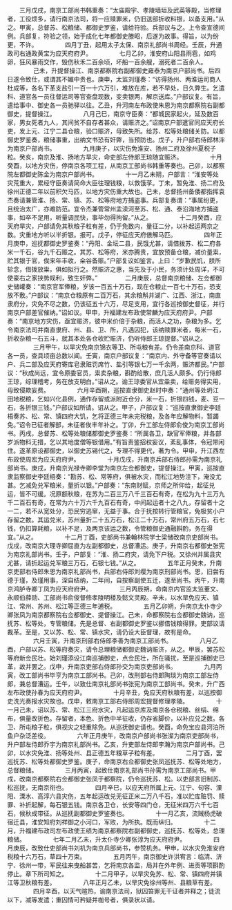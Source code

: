 <!-- { "loadSidebar": true } -->
　　三月戊戌，南京工部尚书韩重奏：“太庙殿宇、孝陵墙垣及武英等殿，当修理者，工役烦多，请行南京法司，将一应赎罪米，仍旧送部折收料银，以备支用。”从之。甲寅，总督苏、松粮储、都御史罗鉴，请给符验。兵部议与之。上令查宣德间例。兵部复，符验之领，始于成化七年都御史滕昭，后遂为故事。得旨，以为纷更，不许。
　　
　　四月丁丑，起用太子太保、南京礼部尚书周经。壬辰，升通政司右通政黄宝为应天府府尹。
　　
　　七月乙卯，淮安府山阳县雨雹，如鸡卵，狂风暴雨交作，毁伤秋禾二百余顷，坏船一百余艘，溺死者二百余人。
　　
　　己未，升提督操江、南京都察院右副都御史雍泰为南京户部尚书。后四日遂令致仕，或谓其不媚中贵也。庚申，太监刘瑾奏：“访得扬州、两淮运司商人杜成等，各名下革支盐引一百一十六万引，堆放在库，若不早处，日久弊生。乞遣科、道官各一员往督运司等官查盘现数，变卖银两，解京送库。”户部议复。有旨，遣给事中、御史各一员驰驿以往。乙丑，升河南左布政使朱恩为南京都察院右副都御史，提督操江。
　　
　　八月己巳，南京守臣奏：“都城民家起火，延及数百家，男女死者九人，其间贫不自存者甚众，请赈济之。”诏南京户部遣官同应天府长吏，发上元、江宁二县仓粮，验口赈济，毋致失所。给苏、松等处粮储关防。以都御史罗鉴奏，粮储事重，出纳文书恐有奸弊，当预防也。戊子，升户部右侍郎林泮为南京户部尚书。
　　
　　九月庚子，以灾伤免淮安、扬州二府及徐州夏税子粒。癸亥，南京及淮、扬地方旱灾，命吏部左侍郎王琼随宜赈济。
　　
　　十月癸酉，以地方灾伤，停南京各项工程，从南京工部尚书韩重等奏也。己卯，以都察院左都御史陈金为南京户部尚书。
　　
　　十一月乙未朔，户部言：“淮安等处灾荒重大，累经守臣奏请简命大臣往理钱粮，以救饿莩。丁未，暂免淮、扬二府及徐州正德二年以前积欠马匹，以地方灾伤重大故也。己未，总督扬州备倭都指挥袁杰奏请兼管淮、扬、常、镇、苏、松等府地方捕盗事。兵部复奏谓：“事属纷更，且统治太广，亦难防范。宜令杰兼管常州孟渎河至苏、松、通、泰沿海地方捕盗事，如卒不足用，听量调民快，事毕勿得拘留。”从之。
　　
　　十二月癸酉，应天府旱灾，户部请免其秋粮子粒有差，仍于免数内，量征二分，以补起运两京之数。灾重地方听以半折银。报可。戊子，停征应天府俵解马匹。
　　
　　四年正月庚申，巡抚都御史罗鉴奏：“丹阳、金坛二县，民饿尤甚，请借拨苏、松二府各米一千石，谷九千石赈之。其苏、松等府，米亦腾贵，宜放预备仓粮，减价量粜，贮其银于官，俟来年丰收，籴谷备赈。”户部复议如鉴言。上曰：“岁歉民饥，朕所轸念，借拨放粜，俱如拟行之。然赈济之惠，当先及于小民，务须计处周详，不可使豪右之家挟势规利，致生奸弊。”
　　
　　二月庚辰，总督南京粮储、左佥都御史储巏奏：“南京官军俸粮，岁该一百五十万石，现在仓粮止一百七十万石，恐支放不敷。”户部议：“南京仓粮原有二百万石，其余粮斛并湖广、江西、浙江，南直隶府分，灾免不尽之数，仍该征五十六万，尽足支用，宜行各巡按御史督征，并行南京户部差官催纳。”诏如议。甲申，升福建左布政使常麟为应天府府尹。户部奏：“南京地方灾伤，亟宜赈济，彼中米价倍于杂粮，而活人之功，杂粮为多。乞令南京法司并南直隶府、州、县、卫、所，凡遇囚犯，该纳赎罪米者，每米一石，折收杂粮一石五斗，就其本处各仓收贮赈济，仍听侍郎王琼提督。”诏从之。
　　
　　三月甲午，以旱灾免南京锦衣等卫、所屯粮有差。仍令差南京科、道官各一员，查具顷亩总数以闻。壬寅，南京户部议复：“南京内、外守备等官奏请以户、兵二部及应天府寄库皂隶赃罚席竹、盐引等银七万一千余两，赈济都民。”户部议：“秋成尚远，宜令原委官员，粜卖杂粮，斟酌给散，庶几活人颇多。仍行侍郎王琼，综理稽考，务在放支明白。”诏从之。谕王琼委官从宜粜卖，给赈务得实用，毋致侵欺妄费。
　　
　　六月辛酉朔，巡按直隶御史赵时中奏：“通州等处坍江田地税粮，乞如兴化县例，通作存留或派附近仓分，米一石，折银四钱，麦、豆一石，各折银三钱。”户部议如所请。诏从之。甲子，户部议复：“巡按直隶御史李廷梧奏苏、松、常、镇四府大饥，乞将正德三年未完税粮，及各年应解物料，暂蠲免。”诏令已征者解部，未征者俟丰年补之。丁卯，升工部左侍郎俞俊为南京工部尚书。丙戌，总督苏、松等处粮储都御史罗鉴奏：“所属各卫，缺官军俸粮，并各部岁派物料无措，乞以其地度僧等银借用。”有旨责鉴招权妄议，紊乱事体，令冠带闲住。遂革原设都御史，以御史苏锡代之，专理不得更代，著为令。甲申，升江西左布政使周宏为应天府府尹。
　　
　　十月戊戌，升南京兵部右侍郎孙需为南京礼部尚书。庚戌，升南京光禄寺卿李堂为南京左佥都御史，提督操江。甲寅，巡按直隶监察御史李廷梧奏：“勘苏、松、常等府，俱被水灾，而松江地势洼下，淹没尤甚。乞减免兑军粮米，量折以银。”户部奏：“东南财赋，京师之所仰给，起征兑运，皆不可缓。况原额秋粮，在苏为二百三万八千三百石有奇，在松为九十三万九千二百石有奇，在常为六十万六千九百石有奇，中间起运者十之八九，存留者十之一二，若不从宽处分，恐民穷逃窜，无益于事。合于抚按转行管粮官，免极贫小户存留之数。其运兑米，苏州量折二十五万石，松江二十万石，常州府五万石，石七钱，仍扣算耗粮，以补不足，及两京该运之数，令管粮御史通融斟酌，务在得宜。”从之。
　　
　　十二月丁酉，吏部尚书兼翰林院学士梁储改南京吏部尚书。戊戌，改南京大理寺卿屈直为左副都御史，总督漕运。庚子，升南京右都御史张宪为南京礼部尚书。壬子，户部复：“淮、扬二府灾，请免下户税。又徐州并属县灾尤甚，请折起运兑军粮三万石，石银七钱。”从之。
　　
　　五年正月癸未，升南京吏部右侍郎朱恩为南京礼部尚书，兵部右侍郎刘缨为南京刑部尚书。恩，旧尝有德于瑾，及瑾用事，深自结纳，二年间，自按察副使五迁，遂至尚书。丙午，升南京鸿胪寺卿丁凤为应天府府尹。
　　
　　三月丙辰朔，命南京内官监太监董文、永顺伯薛勋、工部尚书俞俊督修孝陵明楼及懿文灵殿。辛未，以水旱免应天、镇江、常州、苏州、松江等正德三年逋税。
　　
　　五月乙卯朔，升南京太仆寺少卿张凤为南京都察院右佥都御史、提督操江。己未，命都察院右佥都御史魏讷，巡抚苏、松等处，专管粮储。先是总督、右副都御史罗鉴以挪借钱粮得罪。吏部议请裁革。至是，又以苏、松、常、镇水灾，请仍设大臣督理，故有是命。
　　
　　六月壬寅，升南京刑部右侍郎李善为南京工部尚书。
　　
　　八月乙酉，户部以苏、松等府奏灾，请令总理粮储都御史魏讷赈济，从之。甲辰，罢苏松等府新佥民壮。始刘瑾添设江南巡捕御史，点佥民壮，所在骚扰，至是巡捕御史已革，故并罢之。戊申，升南京吏部右侍郎孙交为南京吏部尚书。
　　
　　九月丙寅，改工部尚书毕亨为南京工部尚书。己卯，改刑部右侍郎陶琰为南京工部左侍郎，兼总督漕运。壬午，以致仕南京礼部尚书张宪为南京工部尚书。癸未，升广西左布政使孙春为应天府府尹。
　　
　　十月辛丑，免应天府秋粮有差，以巡按御史洗光奏报水灾故也。戊申，敕南京工部右侍郎周宏提督修理孝陵。
　　
　　十一月己未，诏以苏、常、松江三府水灾，凡起运京库及南京各仓税粮、丝绢、绵布，俱量改折色。存留者，本色、折色中半征收，仍存省脚价，以补应兑之数。各卫、所屯粮子粒，俱视灾之轻重除免。从巡抚御史请也。癸酉，命免宝应县河泊所鱼户杂泛差役。
　　
　　六年正月庚午，改南京户部尚书张澯为南京吏部尚书，升户部左侍郎乔宇为南京礼部尚书。乙亥，升吏部左侍郎李瀚为南京户部尚书。己卯，以水灾免淮、扬等处州、县正德五年粮草子粒有差。
　　
　　二月丁酉，罢巡抚苏、松等处都御史罗鉴。庚子，命南京右佥都御史张凤巡抚苏、松等处地方，总督粮储。
　　
　　三月丙寅，起致仕南京礼部尚书孙需为南京工部尚书。甲戌，改南京都察院右佥都御史张凤于都察院，仍令巡抚苏、松。以吏部言旧制苏、松巡抚，无南京衔也。
　　
　　四月辛巳，以应天府所属上元、江宁、句容、溧阳、溧水、高淳六县灾伤，五年起运改兑无征正米二万八千石，准以贮库赃罚、赎罪、补折起解，每石银五钱。南京各卫仓，长安等四门仓，无征米四万六千七百石，候秋成带征。从巡抚副都御史罗鉴奏也。
　　
　　十一月乙亥，流贼杨虎破宿迁县，淮安知府刘祥御之小河口，军败，为所执。既而纵归。
　　
　　十二月，升福建布政司左布政使王绩为南京都察院右副都御史，巡抚苏、松等处，总理粮储。
　　
　　七年二月乙未，升太仆寺少卿张淳为应天府府尹。
　　
　　四月庚辰，改致仕吏部尚书刘机为南京兵部尚书，参赞机务。甲申，以水灾免淮安府税粮十六万石，草四十万束。
　　
　　五月丙午，南京御史许洪宥言：临清、济宁、徐州一带，军民往来曳船甚苦，乞将南京各监，局并在外年例、进贡等项斟酌停止。章下所司知之。
　　
　　十二月甲子，以旱灾免苏、松、常、镇四府并镇江等卫秋粮有差。
　　
　　八年正月乙未，以旱灾免徐州等州、县粮草有差。
　　
　　四月辛酉，以天气暄热，谕南京法司，狱囚笞罪无干证者并释之；徒流以下，减等发遣；重囚情可矜疑并枷号者，俱录状以请。
　　
